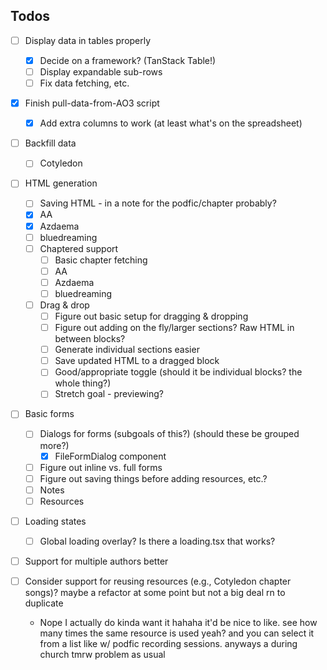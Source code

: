 ## Todos

- [ ] Display data in tables properly
  - [x] Decide on a framework? (TanStack Table!)
  - [ ] Display expandable sub-rows
  - [ ] Fix data fetching, etc.
- [x] Finish pull-data-from-AO3 script
  - [x] Add extra columns to work (at least what's on the spreadsheet)
- [ ] Backfill data

  - [ ] Cotyledon

- [ ] HTML generation
  - [ ] Saving HTML - in a note for the podfic/chapter probably?
  - [x] AA
  - [x] Azdaema
  - [ ] bluedreaming
  - [ ] Chaptered support
    - [ ] Basic chapter fetching
    - [ ] AA
    - [ ] Azdaema
    - [ ] bluedreaming
  - [ ] Drag & drop
    - [ ] Figure out basic setup for dragging & dropping
    - [ ] Figure out adding on the fly/larger sections? Raw HTML in between blocks?
    - [ ] Generate individual sections easier
    - [ ] Save updated HTML to a dragged block
    - [ ] Good/appropriate toggle (should it be individual blocks? the whole thing?)
    - [ ] Stretch goal - previewing?
- [ ] Basic forms
  - [ ] Dialogs for forms (subgoals of this?) (should these be grouped more?)
    - [x] FileFormDialog component
  - [ ] Figure out inline vs. full forms
  - [ ] Figure out saving things before adding resources, etc.?
  - [ ] Notes
  - [ ] Resources
- [ ] Loading states
  - [ ] Global loading overlay? Is there a loading.tsx that works?
- [ ] Support for multiple authors better
- [ ] Consider support for reusing resources (e.g., Cotyledon chapter songs)? maybe a refactor at some point but not a big deal rn to duplicate
  - Nope I actually do kinda want it hahaha it'd be nice to like. see how many times the same resource is used yeah? and you can select it from a list like w/ podfic recording sessions. anyways a during church tmrw problem as usual

